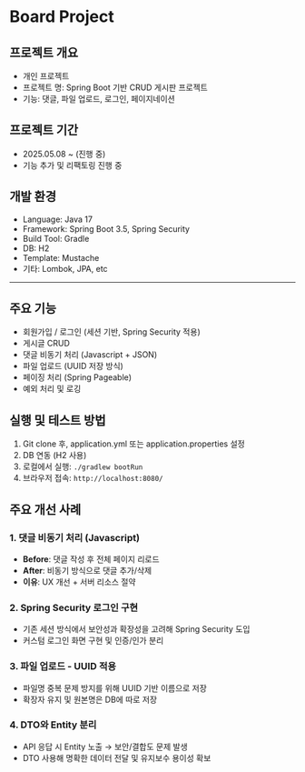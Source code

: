 # Board Project


## 프로젝트 개요

- 개인 프로젝트
- 프로젝트 명: Spring Boot 기반 CRUD 게시판 프로젝트
- 기능: 댓글, 파일 업로드, 로그인, 페이지네이션

## 프로젝트 기간

- 2025.05.08 ~ (진행 중)
- 기능 추가 및 리팩토링 진행 중

## 개발 환경

- Language: Java 17
- Framework: Spring Boot 3.5, Spring Security
- Build Tool: Gradle
- DB: H2
- Template: Mustache
- 기타: Lombok, JPA, etc

---

## 주요 기능

- 회원가입 / 로그인 (세션 기반, Spring Security 적용)
- 게시글 CRUD
- 댓글 비동기 처리 (Javascript + JSON)
- 파일 업로드 (UUID 저장 방식)
- 페이징 처리 (Spring Pageable)
- 예외 처리 및 로깅

## 실행 및 테스트 방법

1. Git clone 후, application.yml 또는 application.properties 설정
2. DB 연동 (H2 사용)
3. 로컬에서 실행: `./gradlew bootRun`
4. 브라우저 접속: `http://localhost:8080/`

## 주요 개선 사례

### 1. 댓글 비동기 처리 (Javascript)
- **Before**: 댓글 작성 후 전체 페이지 리로드
- **After**: 비동기 방식으로 댓글 추가/삭제
- **이유**: UX 개선 + 서버 리소스 절약

### 2. Spring Security 로그인 구현
- 기존 세션 방식에서 보안성과 확장성을 고려해 Spring Security 도입
- 커스텀 로그인 화면 구현 및 인증/인가 분리

### 3. 파일 업로드 - UUID 적용
- 파일명 중복 문제 방지를 위해 UUID 기반 이름으로 저장
- 확장자 유지 및 원본명은 DB에 따로 저장

### 4. DTO와 Entity 분리
- API 응답 시 Entity 노출 → 보안/결합도 문제 발생
- DTO 사용해 명확한 데이터 전달 및 유지보수 용이성 확보

